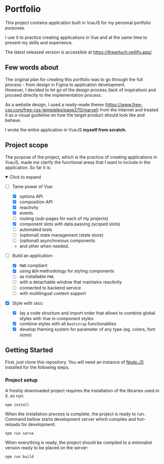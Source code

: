 # Portfolio

This project contains application built in VueJS for my personal portfolio purposes.

I use it to practice creating applications in Vue and at the same time to present my skills and experience.

The latest released version is accessible at https://thewituch.netlify.app/.

## Few words about

The original plan for creating this portfolio was to go through the full process - from design in Figma to application development.\
However, I decided to let go of the design process (lack of inspiration) and proceed directly to the implementation process.

As a website design, I used a ready-made theme (https://www.free-css.com/free-css-templates/page270/marvel) from the Internet and treated it as a visual guideline on how the target product should look like and behave.

I wrote the entire application in VueJS **myself from scratch.**

## Project scope

The purpose of the project, which is the practice of creating applications in VueJS, made me clarify the functional areas that I want to include in the application. So far it is:

<details open><summary>Click to expand</summary>

- [ ] Tame power of Vue:
  - [x] options API
  - [x] composition API
  - [x] reactivity
  - [x] events
  - [ ] routing (sub-pages for each of my projects)
  - [x] component slots with data passing (scoped slots)
  - [ ] automated tests
  - [ ] (optional) state management (state store)
  - [ ] (optional) asynchronous components
  - and other when needed.

- [ ] Build an application:
  - [x] `RWD` compliant
  - [x] using `BEM` methodology for styling components
  - [ ] as installable `PWA`
  - [ ] with a detachable window that maintains reactivity
  - [ ] connected to backend service
  - [ ] with multilingual content support

- [X] Style with `SASS`:
  - [x] lay a code structure and import order that allows to combine global styles with Vue in-component styles
  - [x] combine styles with all `Bootstrap` functionalities
  - [x] develop theming system for parameter of any type (eg. colors, font sizes)
</details>

## Getting Started

First, just clone this repository. You will need an instance of [Node.JS](https://nodejs.org/) installed for the following steps.

### Project setup

A freshly downloaded project requires the installation of the libraries used in it, so run:
```
npm install
```

When the installation process is complete, the project is ready to run. Command bellow starts development server which compiles and hot-reloads for development:
```
npm run serve
```

When everything is ready, the project should be compiled to a minimalist version ready to be placed on the server:
```
npm run build
```

